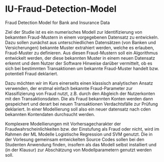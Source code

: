 # IU-Fraud-Detection-Model
Fraud Detection Model for Bank and Insurance Data

Ziel der Studie ist es ein numerisches Modell zur Identifizierung von bekannten Fraud-Mustern in einem vorgegebenen Datensatz zu entwickeln. Dazu sollen zunächst aus unterschiedlichen Datensätzen (von Banken und Versicherungen) bekannte 
Muster extrahiert werden, welche es erlauben, Fraud-Muster zu definieren. Aus diesen Fraud-Mustern soll ein  Algorithmus entwickelt werden, der diese bekannten Muster in einem neuen Datensatz erkennt und dem Nutzer der Software Hinweise darüber vermittelt, ob es sich bei bestimmten Transaktionen um bekannte Fraud-Muster handelt bzw. potentiell Fraud deklariert.

Dazu möchten wir im Kurs einerseits einen klassisch analytischen Ansatz verwenden, der erstmal einfach bekannte Fraud-Parameter zur Klassifizierung von Fraud nutzt, z.B. durch den Abgleich der Nutzerkonten mit den Transaktionsdaten. Die als Fraud bekannten Konten werden dann gespeichert und derart bei neuen Transaktionen Verdachtsfälle zur Prüfung deklariert. In einer Modellierung soll also ein neuer datensatz nach cden bekannten Kontendaten durchsucht werden.

Komplexere Modellierungen mit Vorhersagecharakter der Fraudwahrscheinlichkeiten bzw. der Einstufung als Fraud oder nicht, wird im Rahmen der ML Modelle Logistische Regression und SVM genutzt. Die in der Vorlesung gemeinsam entwickelten Source Codes sollen bei den Studenten Anwendung finden, insofern als das Modell selbst installiert und (in der Klausur) zur Abschätzung von Modellparametern genutzt werden soll.

